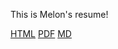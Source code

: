 This is Melon's resume!

[HTML](/resume/huangwei.html)
[PDF](/resume/huangwei.pdf)
[MD](/resume/huangwei.md)
